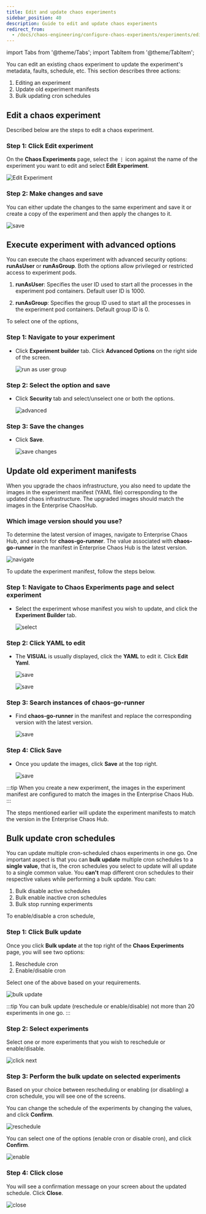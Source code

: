 ```yaml
---
title: Edit and update chaos experiments
sidebar_position: 40
description: Guide to edit and update chaos experiments
redirect_from:
  - /docs/chaos-engineering/configure-chaos-experiments/experiments/edit-chaos-experiment
---
```

import Tabs from '@theme/Tabs';
import TabItem from '@theme/TabItem';

You can edit an existing chaos experiment to update the experiment's metadata, faults, schedule, etc. This section describes three actions:
1. Editing an experiment
2. Update old experiment manifests
3. Bulk updating cron schedules

## Edit a chaos experiment

Described below are the steps to edit a chaos experiment.

### Step 1: Click Edit experiment

On the **Chaos Experiments** page, select the **`⋮`** icon against the name of the experiment you want to edit and select **Edit Experiment**.

![Edit Experiment](./static/edit-experiment/edit-experiment.png)

### Step 2: Make changes and save

You can either update the changes to the same experiment and save it or create a copy of the experiment and then apply the changes to it.

![save](./static/edit-experiment/save-after-edit.png)

## Execute experiment with advanced options

You can execute the chaos experiment with advanced security options: **runAsUser** or **runAsGroup**. Both the options allow privileged or restricted access to experiment pods.

1. **runAsUser**: Specifies the user ID used to start all the processes in the experiment pod containers. Default user ID is 1000.

2. **runAsGroup**: Specifies the group ID used to start all the processes in the experiment pod containers. Default group ID is 0.

To select one of the options,

### Step 1: Navigate to your experiment

* Click **Experiment builder** tab. Click **Advanced Options** on the right side of the screen.

  ![run as user group](./static/edit-experiment/advanced-1.png)

### Step 2: Select the option and save

* Click **Security** tab and select/unselect one or both the options.

  ![advanced](./static/edit-experiment/advanced-2.png)

### Step 3: Save the changes

* Click **Save**.

  ![save changes](./static/edit-experiment/save-3.png)

## Update old experiment manifests

When you upgrade the chaos infrastructure, you also need to update the images in the experiment manifest (YAML file) corresponding to the updated chaos infrastructure. The upgraded images should match the images in the Enterprise ChaosHub.

### Which image version should you use?

To determine the latest version of images, navigate to Enterprise Chaos Hub, and search for **chaos-go-runner**. The value associated with **chaos-go-runner** in the manifest in Enterprise Chaos Hub is the latest version.

![navigate](./static/edit-experiment/update-1.png)

To update the experiment manifest, follow the steps below.

### Step 1: Navigate to Chaos Experiments page and select experiment

* Select the experiment whose manifest you wish to update, and click the **Experiment Builder** tab.

  ![select](./static/edit-experiment/exp-builder-2.png)

### Step 2: Click YAML to edit

* The **VISUAL** is usually displayed, click the **YAML** to edit it. Click **Edit Yaml**.

  ![save](./static/edit-experiment/yaml-3.png)

  ![save](./static/edit-experiment/edit-4.png)

### Step 3: Search instances of chaos-go-runner

* Find **chaos-go-runner** in the manifest and replace the corresponding version with the latest version.

  ![save](./static/edit-experiment/find-5.png)

### Step 4: Click Save

* Once you update the images, click **Save** at the top right.

  ![save](./static/edit-experiment/save-6.png)

:::tip
When you create a new experiment, the images in the experiment manifest are configured to match the images in the Enterprise Chaos Hub.
:::

The steps mentioned earlier will update the experiment manifests to match the version in the Enterprise Chaos Hub.

## Bulk update cron schedules

You can update multiple cron-scheduled chaos experiments in one go. One important aspect is that you can **bulk update** multiple cron schedules to a **single value**, that is, the cron schedules you select to update will all update to a single common value. You **can't** map different cron schedules to their respective values while performing a bulk update.
You can:
1. Bulk disable active schedules
2. Bulk enable inactive cron schedules
3. Bulk stop running experiments

To enable/disable a cron schedule,

### Step 1: Click Bulk update

Once you click **Bulk update** at the top right of the **Chaos Experiments** page, you will see two options:
1. Reschedule cron
2. Enable/disable cron

Select one of the above based on your requirements.

![bulk update](./static/edit-experiment/bulk-update.png)

:::tip
You can bulk update (reschedule or enable/disable) not more than 20 experiments in one go.
:::

### Step 2: Select experiments

Select one or more experiments that you wish to reschedule or enable/disable.

![click next](./static/edit-experiment/click-next.png)

### Step 3: Perform the bulk update on selected experiments

Based on your choice between rescheduling or enabling (or disabling) a cron schedule, you will see one of the screens.

<Tabs>
  <TabItem value="Reschedule">

You can change the schedule of the experiments by changing the values, and click **Confirm**.

![reschedule](./static/edit-experiment/reschedule-confirm.png)

 </TabItem>
  <TabItem value="Enable/disable">

You can select one of the options (enable cron or disable cron), and click **Confirm**.

![enable](./static/edit-experiment/enable-or-disable-cron.png)

</TabItem>
</Tabs>

### Step 4: Click close

You will see a confirmation message on your screen about the updated schedule. Click **Close**.

![close](./static/edit-experiment/close.png)